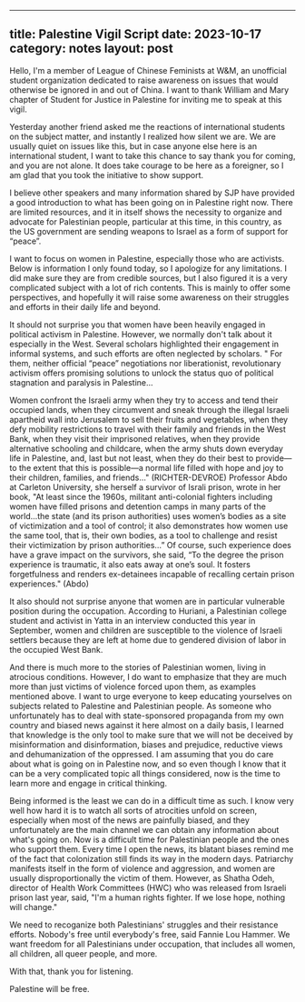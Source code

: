 
---
title: Palestine Vigil Script
date: 2023-10-17
category: notes
layout: post
---

Hello, I'm a member of League of Chinese Feminists at W&M, an unofficial student organization dedicated to raise awareness on issues that would otherwise be ignored in and out of China. I want to thank William and Mary chapter of Student for Justice in Palestine for inviting me to speak at this vigil.


Yesterday another friend asked me the reactions of international students on the subject matter, and instantly I realized how silent we are. We are usually quiet on issues like this, but in case anyone else here is an international student, I want to take this chance to say thank you for coming, and you are not alone. It does take courage to be here as a foreigner, so I am glad that you took the initiative to show support.

I believe other speakers and many information shared by SJP have provided a good introduction to what has been going on in Palestine right now. There are limited resources, and it in itself shows the necessity to organize and advocate for Palestinian people, particular at this time, in this country, as the US government are sending weapons to Israel as a form of support for “peace”.

I want to focus on women in Palestine, especially those who are activists. Below is information I only found today, so I apologize for any limitations. I did make sure they are from credible sources, but I also figured it is a very complicated subject with a lot of rich contents. This is mainly to offer some perspectives, and hopefully it will raise some awareness on their struggles and efforts in their daily life and beyond.

It should not surprise you that women have been heavily engaged in political activism in Palestine. However, we normally don't talk about it especially in the West. Several scholars highlighted their engagement in informal systems, and such efforts are often neglected by scholars.
" For them, neither official “peace” negotiations nor liberationist, revolutionary activism offers promising solutions to unlock the status quo of political stagnation and paralysis in Palestine...

Women confront the Israeli army when they try to access and tend their occupied lands, when they circumvent and sneak through the illegal Israeli apartheid wall into Jerusalem to sell their fruits and vegetables, when they defy mobility restrictions to travel with their family and friends in the West Bank, when they visit their imprisoned relatives, when they provide alternative schooling and childcare, when the army shuts down everyday life in Palestine, and, last but not least, when they do their best to provide—to the extent that this is possible—a normal life filled with hope and joy to their children, families, and friends..." (RICHTER-DEVROE)
Professor Abdo at Carleton University, she herself a survivor of Israli prison, wrote in her book, "At least since the 1960s, militant anti-colonial fighters including women have filled prisons and detention camps in many parts of the world...the state (and its prison authorities) uses women’s bodies as a site of victimization and a tool of control; it also demonstrates how women use the same tool, that is, their own bodies, as a tool to challenge and resist their victimization by prison authorities…” Of course, such experience does have a grave impact on the survivors, she said, “To the degree the prison experience is traumatic, it also eats away at one’s soul. It fosters forgetfulness and renders ex-detainees incapable of recalling certain prison experiences." (Abdo)

It also should not surprise anyone that women are in particular vulnerable position during the occupation. According to Huriani, a Palestinian college student and activist in Yatta in an interview conducted this year in September, women and children are susceptible to the violence of Israeli settlers because they are left at home due to gendered division of labor in the occupied West Bank.

And there is much more to the stories of Palestinian women, living in atrocious conditions. However, I do want to emphasize that they are much more than just victims of violence forced upon them, as examples mentioned above.
I want to urge everyone to keep educating yourselves on subjects related to Palestine and Palestinian people. As someone who unfortunately has to deal with state-sponsored propaganda from my own country and biased news against it here almost on a daily basis, I learned that knowledge is the only tool to make sure that we will not be deceived by misinformation and disinformation, biases and prejudice, reductive views and dehumanization of the oppressed. I am assuming that you do care about what is going on in Palestine now, and so even though I know that it can be a very complicated topic all things considered, now is the time to learn more and engage in critical thinking.

Being informed is the least we can do in a difficult time as such. I know very well how hard it is to watch all sorts of atrocities unfold on screen, especially when most of the news are painfully biased, and they unfortunately are the main channel we can obtain any information about what's going on.
Now is a difficult time for Palestinian people and the ones who support them. Every time I open the news, its blatant biases remind me of the fact that colonization still finds its way in the modern days. Patriarchy manifests itself in the form of violence and aggression, and women are usually disproportionally the victim of them. However, as Shatha Odeh, director of Health Work Committees (HWC) who was released from Israeli prison last year, said, "I'm a human rights fighter. If we lose hope, nothing will change."

We need to recoganize both Palestinians' struggles and their resistance efforts. Nobody's free until everybody's free, said Fannie Lou Hammer. We want freedom for all Palestinians under occupation, that includes all women, all children, all queer people, and more.

With that, thank you for listening.

Palestine will be free.
